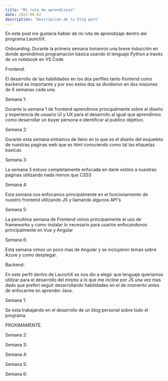```yaml
---
title: "Mi ruta de aprendizaje"
date: 2022-06-02
description: 'Descripción de tu blog post'
---
```


En este post me gustaria hablar de mi ruta de aprendizaje dentro del programa LaunchX.

Onboarding. 
  Durante la primera semana tomamos una breve inducción en donde aprendimos programación básica usando el lenguaje Python a través de un notebook en VS Code

Frontend.

El desarrollo de las habilidades en los dos perfiles tanto frontend como backend es importante y por eso estos dos se dividieron en dos misiones de 6 semanas cada una.

Semana 1:

Durante la semana 1 de frontend aprendimos principalmente sobre el diseño y experiencia de usuario UI y UX para el desarrollo al igual que aprendimos como desarrollar un buyer persona e identificar al publico objetivo.

Semana 2: 

Durante esta semana entramos de lleno en lo que es el diseño del esqueleto de nuestras paginas web que es html conociendo como tal las etiquetas basicas.

Semana 3:

La semana 3 estuvo completamente enfocada en darle estilos a nuestras paginas utilizando nada menos que CSS3 

Semana 4:

Esta semana nos enfocamos principalmente en el funcionamiento de nuestro frontend utilizando JS y llamando algunos API's 

Semana 5:

La penultima semana de Frontend vimos principalmente el uso de frameworks y como instalar lo necesario para usarlos enfocandonos principalmente en Vue y Angular

Semana 6: 

Esta semana vimos un poco mas de Angular y se incluyeron temas sobre Azure y como desplegar.

Backend:

En este perfil dentro de LaunchX se nos dio a elegir que lenguaje queriamos utilizar para el desarrollo del mismo a lo que me incline por JS una vez mas dado que preferí seguir desarrollando habilidades en el de momento antes de enfocarme en aprender Java.
  
  Semana 1: 
  
  Se esta trabajando en el desarrollo de un blog personal sobre todo el programa.
  
  PROXIMAMENTE. 
  
  Semana 2:
  
  Semana 3:
  
  Semana 4:
  
  Semana 5:
  
  Semana 6:
